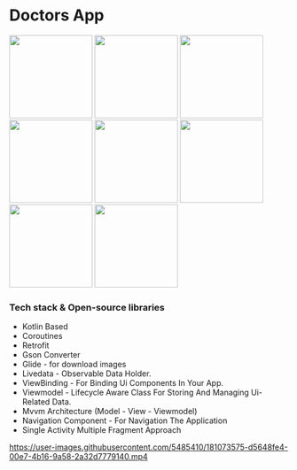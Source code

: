 # Doctors App

<img src="https://user-images.githubusercontent.com/5485410/181073862-324d58d3-eb39-4af0-baa3-d0c8609f72f0.png" width="150" /> <img src="https://user-images.githubusercontent.com/5485410/181073855-da354248-2131-4501-9c72-60488e537ba3.png" width="150" /> <img src="https://user-images.githubusercontent.com/5485410/181073866-85727cf2-3b24-496a-aeeb-01328772357b.png" width="150" /> 
<img src="https://user-images.githubusercontent.com/5485410/181073835-1a749049-149c-4966-87f1-30b4ba5e6921.png" width="150" /> 
<img src="https://user-images.githubusercontent.com/5485410/181073841-9bcc9410-e23b-4d49-8194-5a8bfb38d347.png" width="150" /> 
<img src="https://user-images.githubusercontent.com/5485410/181073846-155a2755-c78f-43a6-9f36-4a66b49cd1d2.png" width="150" /> 
<img src="https://user-images.githubusercontent.com/5485410/181073849-44c196c4-73eb-4005-8ca6-e9ed4a793390.png" width="150" />
<img src="https://user-images.githubusercontent.com/5485410/181073852-da84a8d5-e9bb-406d-acf6-b1524545bd40.png" width="150" /> 

### Tech stack & Open-source libraries

- Kotlin Based
- Coroutines
- Retrofit
- Gson Converter
- Glide - for download images
- Livedata - Observable Data Holder.
- ViewBinding - For Binding Ui Components In Your App.
- Viewmodel - Lifecycle Aware Class For Storing And Managing Ui-Related Data.
- Mvvm Architecture (Model - View - Viewmodel)
- Navigation Component - For Navigation The Application
- Single Activity Multiple Fragment Approach

https://user-images.githubusercontent.com/5485410/181073575-d5648fe4-00e7-4b16-9a58-2a32d7779140.mp4
